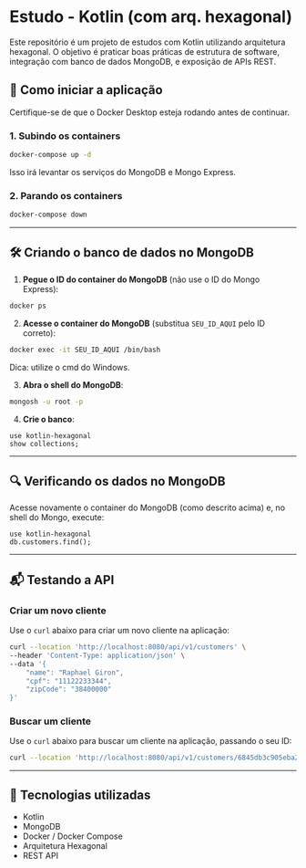 
# Estudo - Kotlin (com arq. hexagonal)

Este repositório é um projeto de estudos com Kotlin utilizando arquitetura hexagonal. O objetivo é praticar boas práticas de estrutura de software, integração com banco de dados MongoDB, e exposição de APIs REST.

## 🚀 Como iniciar a aplicação

Certifique-se de que o Docker Desktop esteja rodando antes de continuar.

### 1. Subindo os containers

```bash
docker-compose up -d
```

Isso irá levantar os serviços do MongoDB e Mongo Express.

### 2. Parando os containers

```bash
docker-compose down
```

---

## 🛠️ Criando o banco de dados no MongoDB

1. **Pegue o ID do container do MongoDB** (não use o ID do Mongo Express):

```bash
docker ps
```

2. **Acesse o container do MongoDB** (substitua `SEU_ID_AQUI` pelo ID correto):

```bash
docker exec -it SEU_ID_AQUI /bin/bash
```
Dica: utilize o cmd do Windows.

3. **Abra o shell do MongoDB**:

```bash
mongosh -u root -p
```

4. **Crie o banco**:

```mongodb
use kotlin-hexagonal
show collections;
```

---

## 🔍 Verificando os dados no MongoDB

Acesse novamente o container do MongoDB (como descrito acima) e, no shell do Mongo, execute:

```mongodb
use kotlin-hexagonal
db.customers.find();
```

---

## 📬 Testando a API

### Criar um novo cliente

Use o `curl` abaixo para criar um novo cliente na aplicação:

```bash
curl --location 'http://localhost:8080/api/v1/customers' \
--header 'Content-Type: application/json' \
--data '{
    "name": "Raphael Giron",
    "cpf": "11122233344",
    "zipCode": "38400000"
}'
```

### Buscar um cliente

Use o `curl` abaixo para buscar um cliente na aplicação, passando o seu ID:

```bash
curl --location 'http://localhost:8080/api/v1/customers/6845db3c905eba2ee4acd02a'
```

---

## 🧪 Tecnologias utilizadas

- Kotlin
- MongoDB
- Docker / Docker Compose
- Arquitetura Hexagonal
- REST API
